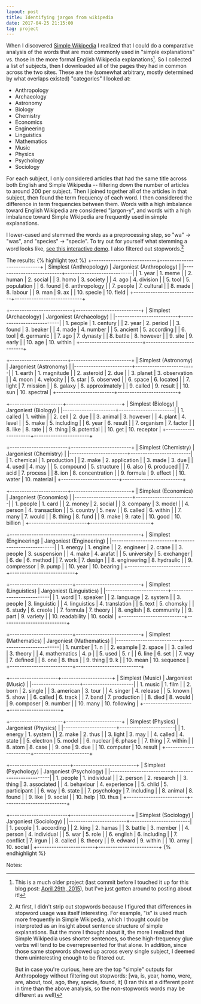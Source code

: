 ```yaml
---
layout: post
title: Identifying jargon from wikipedia
date: 2017-04-25 21:15:00
tag: project
---
```



When I discovered [Simple Wikipedia](https://simple.wikipedia.com) I realized that I could do a comparative analysis of the words that are most commonly used in "simple explanations" vs. those in the more formal English Wikipedia explanations[^1]. So I collected a list of subjects, then I downloaded all of the pages they had in common across the two sites. These are the (somewhat arbitrary, mostly determined by what overlaps existed) "categories" I looked at:

* Anthropology
* Archaeology
* Astronomy
* Biology
* Chemistry
* Economics
* Engineering
* Linguistics
* Mathematics
* Music
* Physics
* Psychology
* Sociology

For each subject, I only considered articles that had the same title across both English and Simple Wikipedia -- filtering down the number of articles to around 200 per subject. Then I joined together all of the articles in that subject, then found the term frequency of each word. I then considered the difference in term frequencies between them. Words with a high imbalance toward English Wikipedia are considered "jargon-y", and words with a high imbalance toward Simple Wikipedia are
frequently used in simple explanations.

I lower-cased and stemmed the words as a preprocessing step, so "wa" -> "was", and "species" -> "specie". To try out for yourself what stemming a word looks like, [see this interactive demo](http://9ol.es/porter_js_demo.html). I also filtered out stopwords.[^2]

The results:
{% highlight text %}
+---------------------------+----------------------------+
| Simplest (Anthropology)   | Jargoniest (Anthropology)   |
|---------------------------+----------------------------|
| 1. year                   | 1. meme                    |
| 2. human                  | 2. social                  |
| 3. homo                   | 3. society                 |
| 4. ago                    | 4. division                |
| 5. tool                   | 5. population              |
| 6. found                  | 6. anthropology            |
| 7. people                 | 7. cultural                |
| 8. made                   | 8. labour                  |
| 9. man                    | 9. ax                      |
| 10. specie                | 10. field                  |
+---------------------------+----------------------------+

+--------------------------+---------------------------+
| Simplest (Archaeology)   | Jargoniest (Archaeology)   |
|--------------------------+---------------------------|
| 1. people                | 1. century                |
| 2. year                  | 2. period                 |
| 3. found                 | 3. beaker                 |
| 4. made                  | 4. number                 |
| 5. ancient               | 5. according              |
| 6. tool                  | 6. germanic               |
| 7. ago                   | 7. dynasty                |
| 8. battle                | 8. however                |
| 9. site                  | 9. early                  |
| 10. age                  | 10. within                |
+--------------------------+---------------------------+

+------------------------+-------------------------+
| Simplest (Astronomy)   | Jargoniest (Astronomy)   |
|------------------------+-------------------------|
| 1. earth               | 1. magnitude            |
| 2. asteroid            | 2. due                  |
| 3. planet              | 3. observation          |
| 4. moon                | 4. velocity             |
| 5. star                | 5. observed             |
| 6. space               | 6. located              |
| 7. light               | 7. mission              |
| 8. galaxy              | 8. approximately        |
| 9. called              | 9. result               |
| 10. sun                | 10. spectral            |
+------------------------+-------------------------+

+----------------------+-----------------------+
| Simplest (Biology)   | Jargoniest (Biology)   |
|----------------------+-----------------------|
| 1. called            | 1. within             |
| 2. cell              | 2. due                |
| 3. animal            | 3. however            |
| 4. plant             | 4. level              |
| 5. make              | 5. including          |
| 6. year              | 6. result             |
| 7. organism          | 7. factor             |
| 8. like              | 8. rate               |
| 9. thing             | 9. potential          |
| 10. get              | 10. receptor          |
+----------------------+-----------------------+

+------------------------+-------------------------+
| Simplest (Chemistry)   | Jargoniest (Chemistry)   |
|------------------------+-------------------------|
| 1. chemical            | 1. production           |
| 2. make                | 2. application          |
| 3. made                | 3. due                  |
| 4. used                | 4. may                  |
| 5. compound            | 5. structure            |
| 6. also                | 6. produced             |
| 7. acid                | 7. process              |
| 8. ion                 | 8. concentration        |
| 9. formula             | 9. effect               |
| 10. water              | 10. material            |
+------------------------+-------------------------+

+------------------------+-------------------------+
| Simplest (Economics)   | Jargoniest (Economics)   |
|------------------------+-------------------------|
| 1. people              | 1. card                 |
| 2. money               | 2. social               |
| 3. company             | 3. model                |
| 4. person              | 4. transaction          |
| 5. country             | 5. new                  |
| 6. called              | 6. within               |
| 7. many                | 7. would                |
| 8. thing               | 8. fund                 |
| 9. make                | 9. rate                 |
| 10. good               | 10. billion             |
+------------------------+-------------------------+

+--------------------------+---------------------------+
| Simplest (Engineering)   | Jargoniest (Engineering)   |
|--------------------------+---------------------------|
| 1. energy                | 1. engine                 |
| 2. engineer              | 2. crane                  |
| 3. people                | 3. suspension             |
| 4. make                  | 4. arafat                 |
| 5. university            | 5. exchanger              |
| 6. de                    | 6. method                 |
| 7. work                  | 7. design                 |
| 8. engineering           | 8. hydraulic              |
| 9. compressor            | 9. pump                   |
| 10. year                 | 10. bearing               |
+--------------------------+---------------------------+

+--------------------------+---------------------------+
| Simplest (Linguistics)   | Jargoniest (Linguistics)   |
|--------------------------+---------------------------|
| 1. word                  | 1. speaker                |
| 2. language              | 2. system                 |
| 3. people                | 3. linguistic             |
| 4. linguistics           | 4. translation            |
| 5. text                  | 5. chomsky                |
| 6. study                 | 6. creole                 |
| 7. formula               | 7. theory                 |
| 8. english               | 8. community              |
| 9. part                  | 9. variety                |
| 10. readability          | 10. social                |
+--------------------------+---------------------------+

+--------------------------+---------------------------+
| Simplest (Mathematics)   | Jargoniest (Mathematics)   |
|--------------------------+---------------------------|
| 1. number                | 1. n                      |
| 2. example               | 2. space                  |
| 3. called                | 3. theory                 |
| 4. mathematics           | 4. p                      |
| 5. used                  | 5. r                      |
| 6. line                  | 6. set                    |
| 7. way                   | 7. defined                |
| 8. one                   | 8. thus                   |
| 9. thing                 | 9. k                      |
| 10. mean                 | 10. sequence              |
+--------------------------+---------------------------+

+--------------------+---------------------+
| Simplest (Music)   | Jargoniest (Music)   |
|--------------------+---------------------|
| 1. music           | 1. film             |
| 2. born            | 2. single           |
| 3. american        | 3. tour             |
| 4. singer          | 4. release          |
| 5. known           | 5. show             |
| 6. called          | 6. track            |
| 7. band            | 7. production       |
| 8. died            | 8. would            |
| 9. composer        | 9. number           |
| 10. many           | 10. following       |
+--------------------+---------------------+

+----------------------+-----------------------+
| Simplest (Physics)   | Jargoniest (Physics)   |
|----------------------+-----------------------|
| 1. energy            | 1. system             |
| 2. make              | 2. thus               |
| 3. light             | 3. may                |
| 4. called            | 4. state              |
| 5. electron          | 5. model              |
| 6. nuclear           | 6. phase              |
| 7. thing             | 7. within             |
| 8. atom              | 8. case               |
| 9. one               | 9. due                |
| 10. computer         | 10. result            |
+----------------------+-----------------------+

+-------------------------+--------------------------+
| Simplest (Psychology)   | Jargoniest (Psychology)   |
|-------------------------+--------------------------|
| 1. people               | 1. individual            |
| 2. person               | 2. research              |
| 3. thing                | 3. associated            |
| 4. behaviour            | 4. experience            |
| 5. child                | 5. participant           |
| 6. way                  | 6. state                 |
| 7. psychology           | 7. including             |
| 8. animal               | 8. found                 |
| 9. like                 | 9. social                |
| 10. help                | 10. thus                 |
+-------------------------+--------------------------+

+------------------------+-------------------------+
| Simplest (Sociology)   | Jargoniest (Sociology)   |
|------------------------+-------------------------|
| 1. people              | 1. according            |
| 2. king                | 2. hamas                |
| 3. battle              | 3. member               |
| 4. person              | 4. individual           |
| 5. war                 | 5. role                 |
| 6. english             | 6. including            |
| 7. conflict            | 7. irgun                |
| 8. called              | 8. theory               |
| 9. edward              | 9. within               |
| 10. army               | 10. social              |
+------------------------+-------------------------+
{% endhighlight %}

Notes:

[^1]: This is a much older project (last commit before I touched it up for this blog post: [April 29th, 2015](https://github.com/samzhang111/wikipedia-jargon)), but I've just gotten around to posting about it!

[^2]:

    At first, I didn't strip out stopwords because I figured that differences in stopword usage was itself interesting. For example, "is" is used much more frequently in Simple Wikipedia, which I thought could be interpreted as an insight about sentence structure of simple explanations. But the more I thought about it, the more I realized that Simple Wikipedia uses shorter sentences, so these high-frequency glue verbs will tend to be overrepresented for that alone. In addition, since those same
    stopwords showed up across every single subject, I deemed them uninteresting enough to be filtered out.

    But in case you're curious, here are the top "simple" outputs for Anthropology without filtering out stopwords: [wa, is, year, homo, were, are, about, tool, ago, they, specie, found, it] (I ran this at a different point in time than the above analysis, so the non-stopwords words may be different as well)

